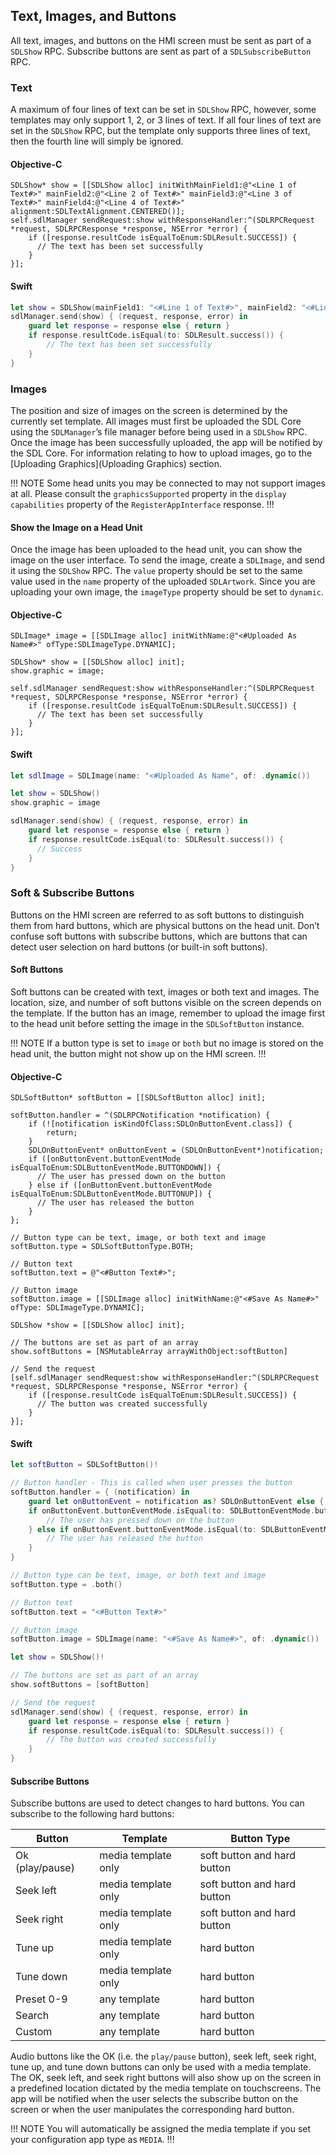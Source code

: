 ## Text, Images, and Buttons
All text, images, and buttons on the HMI screen must be sent as part of a `SDLShow` RPC. Subscribe buttons are sent as part of a `SDLSubscribeButton` RPC.

### Text
A maximum of four lines of text can be set in `SDLShow` RPC, however, some templates may only support 1, 2, or 3 lines of text. If all four lines of text are set in the `SDLShow` RPC, but the template only supports three lines of text, then the fourth line will simply be ignored.

#### Objective-C
```objc
SDLShow* show = [[SDLShow alloc] initWithMainField1:@"<Line 1 of Text#>" mainField2:@"<Line 2 of Text#>" mainField3:@"<Line 3 of Text#>" mainField4:@"<Line 4 of Text#>" alignment:SDLTextAlignment.CENTERED()];
self.sdlManager sendRequest:show withResponseHandler:^(SDLRPCRequest *request, SDLRPCResponse *response, NSError *error) {
    if ([response.resultCode isEqualToEnum:SDLResult.SUCCESS]) {
      // The text has been set successfully
    }
}];
```

#### Swift
```swift
let show = SDLShow(mainField1: "<#Line 1 of Text#>", mainField2: "<#Line 2 of Text#>", mainField3: "<#Line 3 of Text#>", mainField4: "<#Line 4 of Text#>", alignment: .centered())
sdlManager.send(show) { (request, response, error) in
    guard let response = response else { return }
    if response.resultCode.isEqual(to: SDLResult.success()) {
        // The text has been set successfully
    }
}
```

### Images
The position and size of images on the screen is determined by the currently set template. All images must first be uploaded the SDL Core using the `SDLManager`’s file manager before being used in a `SDLShow` RPC. Once the image has been successfully uploaded, the app will be notified by the SDL Core. For information relating to how to upload images, go to the [Uploading Graphics](Uploading Graphics) section.

!!! NOTE
Some head units you may be connected to may not support images at all. Please consult the `graphicsSupported` property in the `display capabilities` property of the `RegisterAppInterface` response.
!!!

#### Show the Image on a Head Unit
Once the image has been uploaded to the head unit, you can show the image on the user interface. To send the image, create a `SDLImage`, and send it using the `SDLShow` RPC. The `value` property should be set to the same value used in the `name` property of the uploaded `SDLArtwork`. Since you are uploading your own image, the `imageType` property should be set to `dynamic`.

#### Objective-C
```objc
SDLImage* image = [[SDLImage alloc] initWithName:@"<#Uploaded As Name#>" ofType:SDLImageType.DYNAMIC];

SDLShow* show = [[SDLShow alloc] init];
show.graphic = image;

self.sdlManager sendRequest:show withResponseHandler:^(SDLRPCRequest *request, SDLRPCResponse *response, NSError *error) {
    if ([response.resultCode isEqualToEnum:SDLResult.SUCCESS]) {
      // The text has been set successfully
    }
}];
```

#### Swift
```swift
let sdlImage = SDLImage(name: "<#Uploaded As Name", of: .dynamic())

let show = SDLShow()
show.graphic = image

sdlManager.send(show) { (request, response, error) in
    guard let response = response else { return }
    if response.resultCode.isEqual(to: SDLResult.success()) {
      // Success
    }
}
```

### Soft & Subscribe Buttons
Buttons on the HMI screen are referred to as soft buttons to distinguish them from hard buttons, which are physical buttons on the head unit. Don’t confuse soft buttons with subscribe buttons, which are buttons that can detect user selection on hard buttons (or built-in soft buttons).

#### Soft Buttons
Soft buttons can be created with text, images or both text and images. The location, size, and number of soft buttons visible on the screen depends on the template. If the button has an image, remember to upload the image first to the head unit before setting the image in the `SDLSoftButton` instance.

!!! NOTE
If a button type is set to `image` or `both` but no image is stored on the head unit, the button might not show up on the HMI screen.
!!!

#### Objective-C
```objc
SDLSoftButton* softButton = [[SDLSoftButton alloc] init];

softButton.handler = ^(SDLRPCNotification *notification) {
    if (![notification isKindOfClass:SDLOnButtonEvent.class]) {
        return;
    }
    SDLOnButtonEvent* onButtonEvent = (SDLOnButtonEvent*)notification;
    if ([onButtonEvent.buttonEventMode isEqualToEnum:SDLButtonEventMode.BUTTONDOWN]) {
      // The user has pressed down on the button
    } else if ([onButtonEvent.buttonEventMode isEqualToEnum:SDLButtonEventMode.BUTTONUP]) {
      // The user has released the button
    }
};

// Button type can be text, image, or both text and image
softButton.type = SDLSoftButtonType.BOTH;

// Button text
softButton.text = @"<#Button Text#>";

// Button image
softButton.image = [[SDLImage alloc] initWithName:@"<#Save As Name#>" ofType: SDLImageType.DYNAMIC];

SDLShow *show = [[SDLShow alloc] init];

// The buttons are set as part of an array
show.softButtons = [NSMutableArray arrayWithObject:softButton]

// Send the request
[self.sdlManager sendRequest:show withResponseHandler:^(SDLRPCRequest *request, SDLRPCResponse *response, NSError *error) {
    if ([response.resultCode isEqualToEnum:SDLResult.SUCCESS]) {
      // The button was created successfully
    }
}];
```

#### Swift
```swift
let softButton = SDLSoftButton()!

// Button handler - This is called when user presses the button
softButton.handler = { (notification) in
    guard let onButtonEvent = notification as? SDLOnButtonEvent else { return }
    if onButtonEvent.buttonEventMode.isEqual(to: SDLButtonEventMode.buttondown()) {
        // The user has pressed down on the button
    } else if onButtonEvent.buttonEventMode.isEqual(to: SDLButtonEventMode.buttonup()) {
        // The user has released the button
    }
}

// Button type can be text, image, or both text and image
softButton.type = .both()

// Button text
softButton.text = "<#Button Text#>"

// Button image
softButton.image = SDLImage(name: "<#Save As Name#>", of: .dynamic())

let show = SDLShow()!

// The buttons are set as part of an array
show.softButtons = [softButton]

// Send the request
sdlManager.send(show) { (request, response, error) in
    guard let response = response else { return }
    if response.resultCode.isEqual(to: SDLResult.success()) {
        // The button was created successfully
    }
}
```
#### Subscribe Buttons
Subscribe buttons are used to detect changes to hard buttons. You can subscribe to the following hard buttons:

| Button  | Template | Button Type |
| ------------- | ------------- | ------------- |
| Ok (play/pause) | media template only | soft button and hard button |
| Seek left | media template only | soft button and hard button |
| Seek right | media template only | soft button and hard button |
| Tune up | media template only | hard button |
| Tune down | media template only | hard button |
| Preset 0-9 | any template | hard button |
| Search | any template |hard button |
| Custom | any template | hard button |

Audio buttons like the OK (i.e. the `play/pause` button), seek left, seek right, tune up, and tune down buttons can only be used with a media template. The OK, seek left, and seek right buttons will also show up on the screen in a predefined location dictated by the media template on touchscreens. The app will be notified when the user selects the subscribe button on the screen or when the user manipulates the corresponding hard button.

!!! NOTE
You will automatically be assigned the media template if you set your configuration app type as `MEDIA`.
!!!
